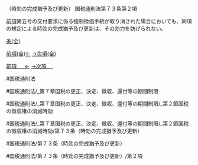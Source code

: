 （時効の完成猶予及び更新）
国税通則法第７３条第２項

[前項](国税通則法＿＿＿＿＿第７３条第１項)第五号の交付要求に係る強制換価手続が取り消された場合においても、同項の規定による時効の完成猶予及び更新は、その効力を妨げられない。

[条(全)](国税通則法＿＿＿＿＿第７３条_.md)

[前項(全)←](国税通則法＿＿＿＿＿第７３条第１項_.md)    [→次項(全)](国税通則法＿＿＿＿＿第７３条第３項_.md)

[前項 　 ←](国税通則法＿＿＿＿＿第７３条第１項.md)    [→次項 　 ](国税通則法＿＿＿＿＿第７３条第３項.md)



#国税通則法

#国税通則法/_第７章国税の更正、決定、徴収、還付等の期間制限

#国税通則法/_第７章国税の更正、決定、徴収、還付等の期間制限/_第２節国税の徴収権の消滅時効

#国税通則法/_第７章国税の更正、決定、徴収、還付等の期間制限/_第２節国税の徴収権の消滅時効/第７３条（時効の完成猶予及び更新）

#国税通則法/第７３条（時効の完成猶予及び更新）

#国税通則法/第７３条（時効の完成猶予及び更新）/第２項

